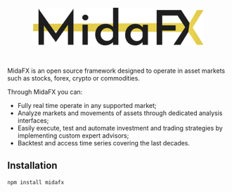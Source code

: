 <p align="center"> 
    <img src="images/logo.svg" alt="" width="390px">
</p>
<br>

MidaFX is an open source framework designed to operate in asset markets such as stocks, forex, crypto or commodities.

Through MidaFX you can:
- Fully real time operate in any supported market;
- Analyze markets and movements of assets through dedicated analysis interfaces;
- Easily execute, test and automate investment and trading strategies by implementing custom expert advisors;
- Backtest and access time series covering the last decades.

## Installation
```console
npm install midafx
```
